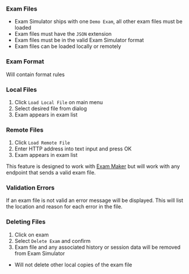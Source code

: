 ### Exam Files

- Exam Simulator ships with one `Demo Exam`, all other exam files must be loaded
- Exam files must have the `JSON` extension
- Exam files must be in the valid Exam Simulator format
- Exam files can be loaded locally or remotely

### Exam Format

Will contain format rules

### Local Files

1. Click `Load Local File` on main menu
2. Select desired file from dialog
3. Exam appears in exam list

### Remote Files

1. Click `Load Remote File`
2. Enter HTTP address into text input and press OK
3. Exam appears in exam list

This feature is designed to work with [Exam Maker](https://exam-maker.herokuapp.com) but will work with any endpoint that sends a valid exam file.

### Validation Errors

If an exam file is not valid an error message will be displayed. This will list the location and reason for each error in the file.

### Deleting Files

1. Click on exam
2. Select `Delete Exam` and confirm
3. Exam file and any associated history or session data will be removed from Exam Simulator

- Will not delete other local copies of the exam file

